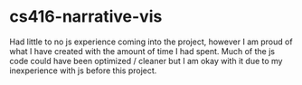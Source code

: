 # cs416-narrative-vis

Had little to no js experience coming into the project, however I am proud of what I have created with the amount of time I had spent. Much of the js code could have been optimized / cleaner but I am okay with it due to my inexperience with js before this project.
